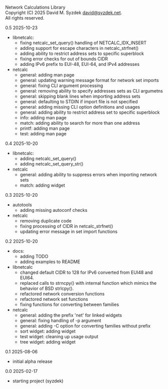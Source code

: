 
Network Calculations Library  
Copyright (C) 2025 David M. Syzdek <david@syzdek.net>.  
All rights reserved.  

0.5 2025-10-23
   * libnetcalc:
     - fixing netcalc_set_query() handling of NETCALC_IDX_INSERT
     - adding support for escape characters in netcalc_strfnet()
     - adding ability to restrict address sets to specific superblock
     - fixing error checks for out of bounds CIDR
     - adding IPv6 prefix to EUI-48, EUI-64, and IPv4 addresses
   * netcalc
     - general: adding man page
     - general: updating warning message format for network set imports
     - general: fixing CLI argument processing
     - general: removing ability to specify addresses sets as CLI argumetns
     - general: skipping blank lines when importing address sets
     - general: defaulting to STDIN if import file is not specified
     - general: adding missing CLI option definitions and usages
     - general: adding ability to restrict address set to specific superblock
     - info: adding man page
     - match: adding ability to search for more than one address
     - printf: adding man page
     - test: adding man page

0.4 2025-10-20
   * libnetcalc:
     - adding netcalc_set_query()
     - adding netcalc_set_query_str()
   * netcalc
     - general: adding ability to suppress errors when importing network sets
     - match: adding widget

0.3 2025-10-20
   * autotools
     - adding missing autoconf checks
   * netcalc
     - removing duplicate code
     - fixing processing of CIDR in netcalc_strfnet()
     - updating error message in set import functions

0.2 2025-10-20
   * docs:
     - adding TODO
     - adding examples to README
   * libnetcalc
     - changed default CIDR to 128 for IPv6 converted from EUI48 and EUI64.
     - replaced calls to strncpy() with internal function which
       mimics the behavior of BSD strlcpy().
     - refactored network conversion functions
     - refactored network set functions
     - fixing functions for converting between families
   * netcalc
     - general: adding the prefix 'net' for linked widgets
     - general: fixing handling of -p argument
     - general: adding -C option for converting families without prefix
     - sort widget: adding widget
     - test widget: cleaning up usage output
     - tree widget: adding widget

0.1 2025-08-06
   - initial alpha release

0.0 2025-02-17
   - starting project (syzdek)

